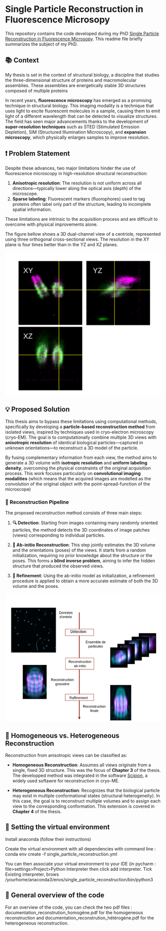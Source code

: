 # Single Particle Reconstruction in Fluorescence Microsopy

This repository contains the code developed during my PhD [Single Particle Reconstruction in Fluorescence Microsopy](https://publication-theses.unistra.fr/public/theses_doctorat/2024/ELOY_Thibaut_2024_ED269.pdf). This readme file briefly summarizes the subject of my PhD. 

## 📚 Context

My thesis is set in the context of structural biology, a discipline that studies the three-dimensional structure of proteins and macromolecular assemblies. These assemblies are energetically stable 3D structures composed of multiple proteins

In recent years, **fluorescence microscopy** has emerged as a promising technique in structural biology. This imaging modality is a technique that uses light to excite fluorescent molecules in a sample, causing them to emit light of a different wavelength that can be detected to visualize structures. The field has seen major advancements thanks to the development of **super-resolution techniques** such as STED (Stimulated Emission Depletion), SIM (Structured Illumination Microscopy), and **expansion microscopy**, which physically enlarges samples to improve resolution.

## ❗ Problem Statement

Despite these advances, two major limitations hinder the use of fluorescence microscopy in high-resolution structural reconstruction:

1. **Anisotropic resolution**: The resolution is not uniform across all directions—typically lower along the optical axis (depth) of the microscope.
2. **Sparse labeling**: Fluorescent markers (fluorophores) used to tag proteins often label only part of the structure, leading to incomplete spatial information.

These limitations are intrinsic to the acquisition process and are difficult to overcome with physical improvements alone. 

The figure bellow shows a 3D dual-channel view of a centriole, represented using three orthogonal cross-sectional views. The resolution in the XY plane is four times better than in the YZ and XZ planes.

![gg](resolution_anistropy.png)

## 💡 Proposed Solution

This thesis aims to bypass these limitations using computational methods, specifically by developing a **particle-based reconstruction method** from isolated views, inspired by techniques used in cryo-electron microscopy (cryo-EM). The goal is to computationally combine multiple 3D views with **anisotropic resolution** of identical biological particles—captured in unknown orientations—to reconstruct a 3D model of the particle.

By fusing complementary information from each view, the method aims to generate a 3D volume with **isotropic resolution** and **uniform labeling density**, overcoming the physical constraints of the original acquisition process. This work focuses particularly on **convolutional imaging modalities** (which means that the acquired images are modelled as the convolution of the original object with the point-spread-function of the microscope)

### 🔄 Reconstruction Pipeline

The proposed reconstruction method consists of three main steps:

1. **🔍 Detection**: Starting from images containing many randomly oriented particles, the method detects the 3D coordinates of image patches (views) corresponding to individual particles.

2. **🧪 Ab-initio Reconstruction**: This step jointly estimates the 3D volume and the orientations (poses) of the views. It starts from a random initialization, requiring no prior knowledge about the structure or the poses. This forms a **blind inverse problem**, aiming to infer the hidden structure that produced the observed views.

3. **🎯 Refinement**: Using the ab-initio model as initialization, a refinement procedure is applied to obtain a more accurate estimate of both the 3D volume and the poses.

![tt](recons_process.png)

## 🧩 Homogeneous vs. Heterogeneous Reconstruction

Reconstruction from anisotropic views can be classified as:

- **Homogeneous Reconstruction**: Assumes all views originate from a single, fixed 3D structure. This was the focus of **Chapter 3** of the thesis. The developped method was integrated in the software [Scipion](https://scipion.i2pc.es/), a widely used softawre for reconstruction in cryo-ME. 

- **Heterogeneous Reconstruction**: Recognizes that the biological particle may exist in multiple conformational states (structural heterogeneity). In this case, the goal is to reconstruct multiple volumes and to assign each view to the corresponding conformation. This extension is covered in **Chapter 4** of the thesis.

## 🧪 Setting the virtual environment 

Install anaconda (follow their instructions)

Create the virtual environment with all dependencies with command line : conda env create -f single_particle_reconstruction.yml

You can then associate your virtual environment to your IDE  (in pycharm : file>settings>Project>Python Interpreter then click add interpreter. Tick Existing interpreter, brows /yourhome/anaconda3/envs/single_particle_reconstruction/bin/python3

## 📄 General overview of the code

For an overview of the code, you can check the two pdf files : documentation_reconstrution_homogène.pdf for the homogeneous reconstruction and documentation_reconstrution_hétérogène.pdf for the heterogeneous reconstruction. 
